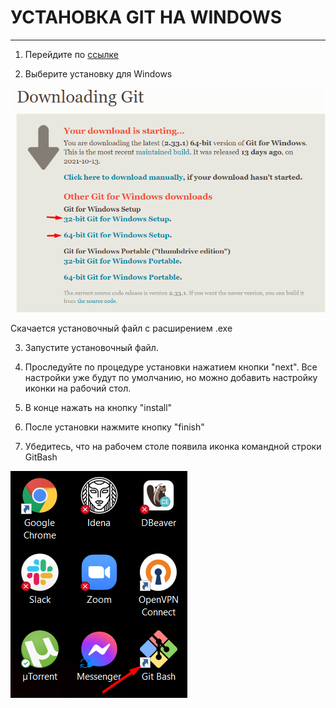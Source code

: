 # УСТАНОВКА GIT  НА WINDOWS
------

1. Перейдите по [ссылке](https://git-scm.com/download/win)

2. Выберите установку для Windows

![](./assets/git-1.png)

Скачается установочный файл с расширением .exe 

3. Запустите установочный файл.

4. Проследуйте по процедуре установки нажатием кнопки "next". Все настройки уже будут по умолчанию, но можно добавить настройку иконки на рабочий стол.

5. В конце нажать на кнопку "install"

6. После установки нажмите кнопку "finish"

7. Убедитесь, что на рабочем столе появила иконка командной строки GitBash

![](./assets/git-2.png)
